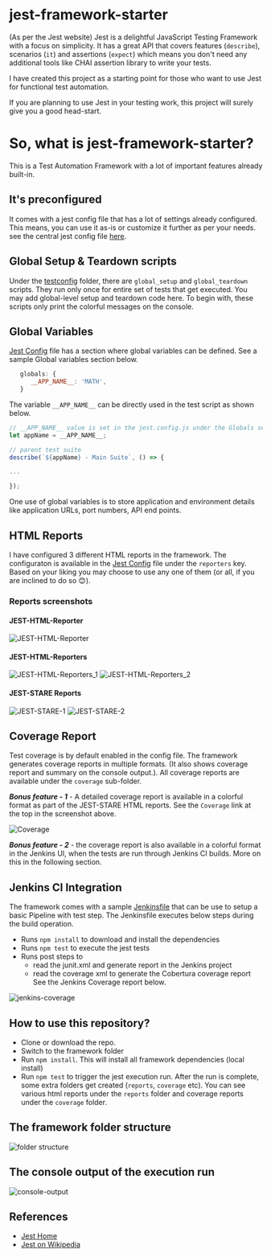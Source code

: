 # jest-framework-starter
(As per the Jest website) Jest is a delightful JavaScript Testing Framework with a focus on simplicity. It has a great API that covers features (`describe`), scenarios (`it`) and assertions (`expect`) which means you don't need any additional tools like CHAI assertion library to write your tests.

I have created this project as a starting point for those who want to use Jest for functional test automation. 

If you are planning to use Jest in your testing work, this project will surely give you a good head-start.

# So, what is jest-framework-starter?
This is a Test Automation Framework with a lot of important features already built-in.
## It's preconfigured
It comes with a jest config file that has a lot of settings already configured. This means, you can use it as-is or  customize it further as per your needs. see the central jest config file [here](jest.config.js).

## Global Setup & Teardown scripts
Under the [testconfig](testconfig) folder, there are `global_setup` and `global_teardown` scripts. They run only once for entire set of tests that get executed. You may add global-level setup and teardown code here. To begin with, these scripts only print the colorful messages on the console.

## Global Variables
[Jest Config](jest.config.js) file has a section where global variables can be defined. See a sample Global variables section below.
```javascript
   globals: {
      __APP_NAME__: 'MATH',
   }
```
The variable `__APP_NAME__` can be directly used in the test script as shown below.

```javascript
// __APP_NAME__ value is set in the jest.config.js under the Globals section
let appName = __APP_NAME__;

// parent test suite
describe(`${appName} - Main Suite`, () => { 

...

});
```
One use of global variables is to store application and environment details like application URLs, port numbers, API end points.

## HTML Reports
I have configured 3 different HTML reports in the framework. The configuraton is available in the [Jest Config](https://github.com/dineshvelhal/jest-framework-starter/blob/master/jest.config.js) file under the `reporters` key. Based on your liking you may choose to use any one of them (or all, if you are inclined to do so 😊).
### Reports screenshots
#### JEST-HTML-Reporter

![JEST-HTML-Reporter](JEST-HTML-Reporter.png)

#### JEST-HTML-Reporters

![JEST-HTML-Reporters_1](JEST-HTML-Reporters_1.png)
![JEST-HTML-Reporters_2](JEST-HTML-Reporters_2.png)

#### JEST-STARE Reports

![JEST-STARE-1](JEST-STARE-1.png)
![JEST-STARE-2](JEST-STARE-2.png)

## Coverage Report
Test coverage is by default enabled in the config file. The framework generates coverage reports in multiple formats. (It also shows coverage report and summary on the console output.). All coverage reports are available under the `coverage` sub-folder. 

_**Bonus feature - 1**_ - A detailed coverage report is available in a colorful format as part of the JEST-STARE HTML reports. See the `Coverage` link at the top in the screenshot above.

![Coverage](Coverage.png)

_**Bonus feature - 2**_ - the coverage report is also available in a colorful format in the Jenkins UI, when the tests are run through Jenkins CI builds. More on this in the following section.

## Jenkins CI Integration
The framework comes with a sample [Jenkinsfile](Jenkinsfile) that can be use to setup a basic Pipeline with test step. The Jenkinsfile executes below steps during the build operation.
- Runs `npm install` to download and install the dependencies
- Runs `npm test` to execute the jest tests
- Runs post steps to
   - read the junit.xml and generate report in the Jenkins project
   - read the coverage xml to generate the Cobertura coverage report
See the Jenkins Coverage report below.

![jenkins-coverage](jenkins-coverage.png)

## How to use this repository?

- Clone or download the repo.
- Switch to the framework folder
- Run `npm install`. This will install all framework dependencies (local install)
- Run `npm test` to trigger the jest execution run. After the run is complete, some extra folders get created (`reports`, `coverage` etc). You can see various html reports under the `reports` folder and coverage reports under the `coverage` folder.

## The framework folder structure

![folder structure](folder-structure.png)

## The console output of the execution run

![console-output](console-output.png)


## References
- [Jest Home](https://jestjs.io/en/)
- [Jest on Wikipedia](https://en.wikipedia.org/wiki/Jest_(JavaScript_framework))
